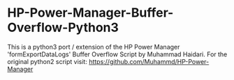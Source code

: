 # HP-Power-Manager-Buffer-Overflow-Python3
This is a python3 port / extension of the HP Power Manager 'formExportDataLogs' Buffer Overflow Script by Muhammad Haidari. For the original python2 script visit: https://github.com/Muhammd/HP-Power-Manager
